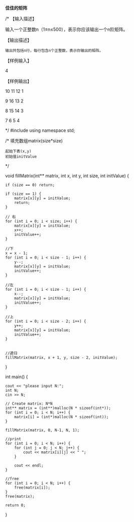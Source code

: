 
**佳佳的矩阵**

/*
【输入描述】

输入一个正整数n（1≤n≤500），表示你应该输出一个n阶矩阵。

【输出描述】

	输出共包括n行，每行包含n个正整数，表示你输出的矩阵。
 
【样例输入】

4

【样例输出】

10 11 12 1

9  16 13 2

8  15 14 3

7  6  5  4



*/
#include <iostream>
using namespace std;


/*
        填充数组matrix(size*size)

	起始下表(x,y)
	初始值initValue
*/

void fillMatrix(int** matrix, int x, int y, int size, int initValue) {


	if (size == 0) return;

	if (size == 1) {
		matrix[x][y] = initValue;
		return;
	}

	// 右
	for (int i = 0; i < size; i++) {
		matrix[x][y] = initValue;
		x++;
		initValue++;
	}

	//下
	x = x - 1;
	for (int i = 0; i < size - 1; i++) {
		y--;
		matrix[x][y] = initValue;
		initValue++;
	}

	//左
	for (int i = 0; i < size - 1; i++) {
		x--;
		matrix[x][y] = initValue;
		initValue++;
	}

	//上
	for (int i = 0; i < size - 2; i++) {
		y++;
		matrix[x][y] = initValue;
		initValue++;
	}


	//递归
	fillMatrix(matrix, x + 1, y, size - 2, initValue);
}



int main()
{

	cout << "please input N:";
	int N;
	cin >> N;

	// Create matrix: N*N
	int** matrix = (int**)malloc(N * sizeof(int*));
	for (int i = 0; i < N; i++) {
		matrix[i] = (int*)malloc(N * sizeof(int));
	}

	fillMatrix(matrix, 0, N-1, N, 1);

	//print
	for (int i = 0; i < N; i++) {
		for (int j = 0; j < N; j++) {
			cout << matrix[i][j] << " ";
		}

		cout << endl;
	}

	//free
	for (int i = 0; i < N; i++) {
		free(matrix[i]);
	}
	free(matrix);

	return 0;


}



